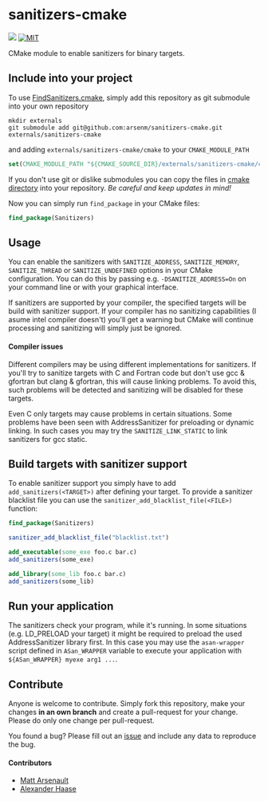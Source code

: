 # sanitizers-cmake

 [![](https://img.shields.io/github/issues-raw/arsenm/sanitizers-cmake.svg?style=flat-square)](https://github.com/arsenm/sanitizers-cmake/issues)
[![MIT](http://img.shields.io/badge/license-MIT-blue.svg?style=flat-square)](LICENSE)

CMake module to enable sanitizers for binary targets.


## Include into your project

To use [FindSanitizers.cmake](cmake/FindSanitizers.cmake), simply add this repository as git submodule into your own repository
```Shell
mkdir externals
git submodule add git@github.com:arsenm/sanitizers-cmake.git externals/sanitizers-cmake
```
and adding ```externals/sanitizers-cmake/cmake``` to your ```CMAKE_MODULE_PATH```
```CMake
set(CMAKE_MODULE_PATH "${CMAKE_SOURCE_DIR}/externals/sanitizers-cmake/cmake" ${CMAKE_MODULE_PATH})
```

If you don't use git or dislike submodules you can copy the files in [cmake directory](cmake) into your repository. *Be careful and keep updates in mind!*

Now you can simply run ```find_package``` in your CMake files:
```CMake
find_package(Sanitizers)
```


## Usage

You can enable the sanitizers with ``SANITIZE_ADDRESS``, ``SANITIZE_MEMORY``, ``SANITIZE_THREAD`` or ``SANITIZE_UNDEFINED`` options in your CMake configuration. You can do this by passing e.g. ``-DSANITIZE_ADDRESS=On`` on your command line or with your graphical interface.

If sanitizers are supported by your compiler, the specified targets will be build with sanitizer support. If your compiler has no sanitizing capabilities (I asume intel compiler doesn't) you'll get a warning but CMake will continue processing and sanitizing will simply just be ignored.

#### Compiler issues

Different compilers may be using different implementations for sanitizers. If you'll try to sanitize targets with C and Fortran code but don't use gcc & gfortran but clang & gfortran, this will cause linking problems. To avoid this, such problems will be detected and sanitizing will be disabled for these targets.

Even C only targets may cause problems in certain situations. Some problems have been seen with AddressSanitizer for preloading or dynamic linking. In such cases you may try the ``SANITIZE_LINK_STATIC`` to link sanitizers for gcc static.



## Build targets with sanitizer support

To enable sanitizer support you simply have to add ``add_sanitizers(<TARGET>)`` after defining your target. To provide a sanitizer blacklist file you can use the ``sanitizer_add_blacklist_file(<FILE>)`` function:
```CMake
find_package(Sanitizers)

sanitizer_add_blacklist_file("blacklist.txt")

add_executable(some_exe foo.c bar.c)
add_sanitizers(some_exe)

add_library(some_lib foo.c bar.c)
add_sanitizers(some_lib)
```

## Run your application

The sanitizers check your program, while it's running. In some situations (e.g. LD_PRELOAD your target) it might be required to preload the used AddressSanitizer library first. In this case you may use the ``asan-wrapper`` script defined in ``ASan_WRAPPER`` variable to execute your application with ``${ASan_WRAPPER} myexe arg1 ...``.


## Contribute

Anyone is welcome to contribute. Simply fork this repository, make your changes **in an own branch** and create a pull-request for your change. Please do only one change per pull-request.

You found a bug? Please fill out an [issue](https://github.com/arsenm/sanitizers-cmake/issues) and include any data to reproduce the bug.


#### Contributors

* [Matt Arsenault](https://github.com/arsenm)
* [Alexander Haase](https://github.com/alehaa)
